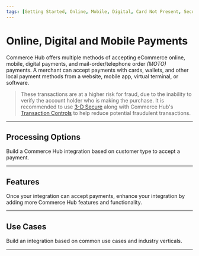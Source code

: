 ```yaml
---
tags: [Getting Started, Online, Mobile, Digital, Card Not Present, Secure Data Capture]
---
```


# Online, Digital and Mobile Payments

Commerce Hub offers multiple methods of accepting eCommerce online, mobile, digital payments, and mail-order/telephone order _(MOTO)_ payments. A merchant can accept payments with cards, wallets, and other local payment methods from a website, mobile app, virtual terminal, or software.

<!-- theme: warning -->
> These transactions are at a higher risk for fraud, due to the inability to verify the account holder who is making the purchase. It is recommended to use [3-D Secure](?path=docs/Online-Mobile-Digital/3D-Secure/3DSecure.md) along with Commerce Hub's [Transaction Controls](?path=docs/Resources/Guides/Fraud/Fraud-Settings.md) to help reduce potential fraudulent transactions.

---

## Processing Options

Build a Commerce Hub integration based on customer type to accept a payment.

<!-- type: row -->

<!-- type: card
title: RESTful API
description: Build a custom UI and manage customer transactions within their own website, software, or terminal using Commerce Hub's RESTful APIs.
link: ?path=docs/Resources/API-Documents/Use-Our-APIs.md
-->

<!-- type: card
title: Secure Data Capture
description: Commerce Hub offers online integration methods for E-commerce merchants that require SAQ A and SAQ A-EP compliance.
link: ?path=docs/Online-Mobile-Digital/Secure-Data-Capture/Secure-Data-Capture.md
-->

<!-- type: card
title: Virtual Terminal
description: Commerce Hub's Virtual Terminal allows a merchant an easy way to process offline transactions, transaction corrections, setup fraud controls and provides enhanced reporting capabilities.
link: ?path=docs/Resources/Guides/Enterprise-Portal/Virtual-Terminal.md
-->

<!-- type: row-end -->

---

## Features

Once your integration can accept payments, enhance your integration by adding more Commerce Hub features and functionality.

<!-- type: row -->

<!-- type: card
title: Account Verification
description: Account Verification can be used to confirm that the customer account is valid for a transaction.
link: ?path=docs/Resources/API-Documents/Payments_VAS/Verification.md
-->

<!-- type: card
title: Fraud Prevention
description: Commerce Hub implements various transaction and fraud controls that allows merchants to monitor potentially fraudulent transactions including positive and negative filters, velocity controls, and transaction restrictions, that will automatically accept or reject transactions.
link: ?path=docs/Resources/Guides/Fraud/Fraud-Settings.md
-->

<!-- type: card
title: Tokenization
description: Tokenization replaces customer's sensitive data with non-sensitive equivalent, which can be stored for credentials on file and used on future transactions.
link: ?path=docs/Resources/API-Documents/Payments_VAS/Payment-Token.md
-->

<!-- type: row-end -->

---

## Use Cases

Build an integration based on common use cases and industry verticals.

<!-- type: row -->

<!-- type: card
title: Mobile Wallets
description: Commerce Hub allows integration with Apple Pay and Google Pay mobile wallets.
link: ?path=docs/Getting-Started/Getting-Started-Wallets.md
-->

<!-- type: card
title: Split Shipment
description: A split shipment is an ability to capture an authorization for the full order amount by performing a capture for each item shipped.
link: ?path=docs/Resources/Guides/Split-Shipment.md
-->

<!-- type: card
title: Stored Credentials
description: Stored Credentials also known as Credentials on File or Card on File, allows a customer to authorize the storage of their payment source details for future transactions as a Cardholder Initiated Transaction (CIT) or Merchant Initiated Transaction (MIT).
link: ?path=docs/Resources/Guides/Stored-Credentials.md
-->

<!-- type: row-end -->

---
